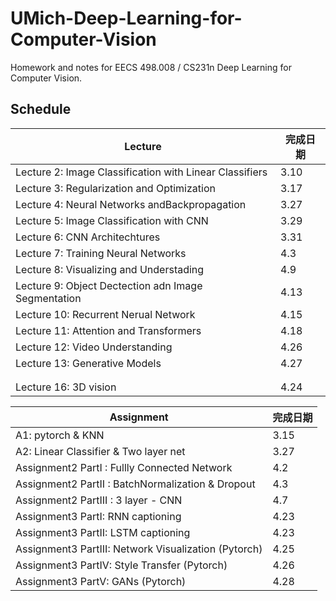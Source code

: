 # UMich-Deep-Learning-for-Computer-Vision

Homework and notes for EECS 498.008 / CS231n Deep Learning for Computer Vision.



## Schedule
| Lecture                                                 | 完成日期 |
| ------------------------------------------------------- | -------- |
| Lecture 2: Image Classification with Linear Classifiers | 3.10     |
| Lecture 3: Regularization and Optimization              | 3.17     |
| Lecture 4: Neural Networks andBackpropagation           | 3.27     |
| Lecture 5: Image Classification with CNN                | 3.29     |
| Lecture 6: CNN Architechtures                           | 3.31     |
| Lecture 7: Training Neural Networks                     | 4.3      |
| Lecture 8: Visualizing and Understading                 | 4.9      |
| Lecture 9: Object Dectection adn Image Segmentation     | 4.13     |
| Lecture 10: Recurrent Nerual Network                    | 4.15     |
| Lecture 11: Attention and Transformers                  | 4.18     |
| Lecture 12: Video Understanding                         | 4.26     |
| Lecture 13: Generative Models                           | 4.27     |
|                                                         |          |
|                                                         |          |
| Lecture 16: 3D vision                                   | 4.24     |

| Assignment                            | 完成日期 |
| ------------------------------ | -------- |
| A1: pytorch & KNN                     | 3.15     |
| A2:  Linear Classifier & Two layer net | 3.27 |
| Assignment2 PartI : Fullly Connected Network | 4.2 |
| Assignment2 PartII : BatchNormalization & Dropout | 4.3 |
| Assignment2 PartIII :  3 layer - CNN | 4.7 |
| Assignment3 PartI: RNN captioning | 4.23 |
| Assignment3 PartII: LSTM captioning | 4.23 |
| Assignment3 PartIII: Network Visualization (Pytorch) | 4.25 |
| Assignment3 PartIV: Style Transfer (Pytorch) | 4.26 |
| Assignment3 PartV: GANs (Pytorch) | 4.28 |
